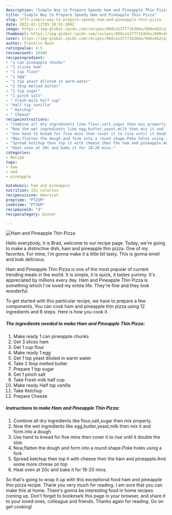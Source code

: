 ```yaml
---
description: "Simple Way to Prepare Speedy Ham and Pineapple Thin Pizza"
title: "Simple Way to Prepare Speedy Ham and Pineapple Thin Pizza"
slug: 3777-simple-way-to-prepare-speedy-ham-and-pineapple-thin-pizza
date: 2022-02-12T05:36:55.369Z
image: https://img-global.cpcdn.com/recipes/00dca137771b3bbe/680x482cq70/ham-and-pineapple-thin-pizza-recipe-main-photo.jpg
thumbnail: https://img-global.cpcdn.com/recipes/00dca137771b3bbe/680x482cq70/ham-and-pineapple-thin-pizza-recipe-main-photo.jpg
cover: https://img-global.cpcdn.com/recipes/00dca137771b3bbe/680x482cq70/ham-and-pineapple-thin-pizza-recipe-main-photo.jpg
author: Franklin Nash
ratingvalue: 4.5
reviewcount: 16486
recipeingredient:
- "1 can pineapple chunks"
- "3 slices ham"
- "1 cup flour"
- "1 egg"
- "1 tsp yeast diluted in warm water"
- "2 tbsp melted butter"
- "1 tsp sugar"
- "1 pinch salt"
- " Fresh milk half cup"
- "Half tsp vanilla"
- " Ketchup"
- " Cheese"
recipeinstructions:
- "Combine all dry ingredients like flour,salt,sugar then mix properly."
- "Now the wet ingredients like egg,butter,yeast,milk then mix it and form.into a dough."
- "Use hand to knead for five mins then cover it to rise until it double the size."
- "Now,flatten the dough and form into a round shape.Poke holes using a fork"
- "Spread ketchup then top it with cheese then the ham and pineapple.And some more chrese on top"
- "Heat oven at 20c and bake it for 18-20 mins."
categories:
- Recipe
tags:
- ham
- and
- pineapple

katakunci: ham and pineapple 
nutrition: 152 calories
recipecuisine: American
preptime: "PT25M"
cooktime: "PT36M"
recipeyield: "4"
recipecategory: Dinner

---
```



![Ham and Pineapple Thin Pizza](https://img-global.cpcdn.com/recipes/00dca137771b3bbe/680x482cq70/ham-and-pineapple-thin-pizza-recipe-main-photo.jpg)

Hello everybody, it is Brad, welcome to our recipe page. Today, we're going to make a distinctive dish, ham and pineapple thin pizza. One of my favorites. For mine, I'm gonna make it a little bit tasty. This is gonna smell and look delicious.



Ham and Pineapple Thin Pizza is one of the most popular of current trending meals in the world. It is simple, it is quick, it tastes yummy. It's appreciated by millions every day. Ham and Pineapple Thin Pizza is something which I've loved my entire life. They're fine and they look wonderful.


To get started with this particular recipe, we have to prepare a few components. You can cook ham and pineapple thin pizza using 12 ingredients and 6 steps. Here is how you cook it.

<!--inarticleads1-->

##### The ingredients needed to make Ham and Pineapple Thin Pizza:

1. Make ready 1 can pineapple chunks
1. Get 3 slices ham
1. Get 1 cup flour
1. Make ready 1 egg
1. Get 1 tsp yeast diluted in warm water
1. Take 2 tbsp melted butter
1. Prepare 1 tsp sugar
1. Get 1 pinch salt
1. Take  Fresh milk half cup
1. Make ready Half tsp vanilla
1. Take  Ketchup
1. Prepare  Cheese




<!--inarticleads2-->

##### Instructions to make Ham and Pineapple Thin Pizza:

1. Combine all dry ingredients like flour,salt,sugar then mix properly.
1. Now the wet ingredients like egg,butter,yeast,milk then mix it and form.into a dough.
1. Use hand to knead for five mins then cover it to rise until it double the size.
1. Now,flatten the dough and form into a round shape.Poke holes using a fork
1. Spread ketchup then top it with cheese then the ham and pineapple.And some more chrese on top
1. Heat oven at 20c and bake it for 18-20 mins.




So that's going to wrap it up with this exceptional food ham and pineapple thin pizza recipe. Thank you very much for reading. I am sure that you can make this at home. There's gonna be interesting food in home recipes coming up. Don't forget to bookmark this page in your browser, and share it to your loved ones, colleague and friends. Thanks again for reading. Go on get cooking!
